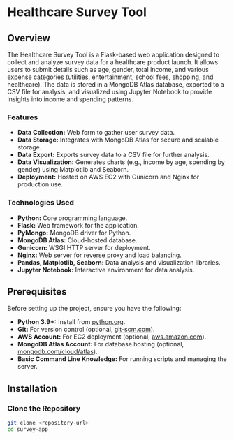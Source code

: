 # Healthcare Survey Tool

## Overview

The Healthcare Survey Tool is a Flask-based web application designed to collect and analyze survey data for a healthcare product launch. It allows users to submit details such as age, gender, total income, and various expense categories (utilities, entertainment, school fees, shopping, and healthcare). The data is stored in a MongoDB Atlas database, exported to a CSV file for analysis, and visualized using Jupyter Notebook to provide insights into income and spending patterns.

### Features
- **Data Collection:** Web form to gather user survey data.
- **Data Storage:** Integrates with MongoDB Atlas for secure and scalable storage.
- **Data Export:** Exports survey data to a CSV file for further analysis.
- **Data Visualization:** Generates charts (e.g., income by age, spending by gender) using Matplotlib and Seaborn.
- **Deployment:** Hosted on AWS EC2 with Gunicorn and Nginx for production use.

### Technologies Used
- **Python:** Core programming language.
- **Flask:** Web framework for the application.
- **PyMongo:** MongoDB driver for Python.
- **MongoDB Atlas:** Cloud-hosted database.
- **Gunicorn:** WSGI HTTP server for deployment.
- **Nginx:** Web server for reverse proxy and load balancing.
- **Pandas, Matplotlib, Seaborn:** Data analysis and visualization libraries.
- **Jupyter Notebook:** Interactive environment for data analysis.

## Prerequisites

Before setting up the project, ensure you have the following:

- **Python 3.9+:** Install from [python.org](https://www.python.org/downloads/).
- **Git:** For version control (optional, [git-scm.com](https://git-scm.com/)).
- **AWS Account:** For EC2 deployment (optional, [aws.amazon.com](https://aws.amazon.com/)).
- **MongoDB Atlas Account:** For database hosting (optional, [mongodb.com/cloud/atlas](https://www.mongodb.com/cloud/atlas)).
- **Basic Command Line Knowledge:** For running scripts and managing the server.

## Installation

### Clone the Repository
```bash
git clone <repository-url>
cd survey-app
```

